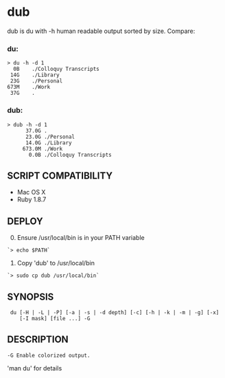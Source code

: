 dub
==============

dub is du with -h human readable output sorted by size. Compare:

### du:

    > du -h -d 1 
      0B	./Colloquy Transcripts
     14G	./Library
     23G	./Personal
    673M	./Work
     37G	.


### dub:

    > dub -h -d 1
          37.0G .
          23.0G ./Personal
          14.0G ./Library
         673.0M ./Work
           0.0B ./Colloquy Transcripts

## SCRIPT COMPATIBILITY
  - Mac OS X
  - Ruby 1.8.7

## DEPLOY
  0. Ensure /usr/local/bin is in your PATH variable
    
    `> echo $PATH`
  
  1. Copy 'dub' to /usr/local/bin

    `> sudo cp dub /usr/local/bin`

## SYNOPSIS
     du [-H | -L | -P] [-a | -s | -d depth] [-c] [-h | -k | -m | -g] [-x]
        [-I mask] [file ...] -G 

## DESCRIPTION

    -G Enable colorized output.

'man du' for details
